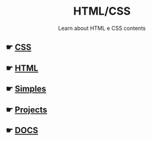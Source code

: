 <h1 align='center'>
 HTML/CSS
</h1>

<p align='center'>
 Learn about HTML e CSS contents
<p>

## ☛ [CSS](CSS)

## ☛ [HTML](HTML)

## ☛ [Simples](Simples)

## ☛ [Projects](Projects)

## ☛ [DOCS](DOCS)